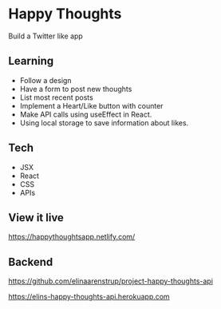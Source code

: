 # Happy Thoughts

Build a Twitter like app

## Learning

- Follow a design
- Have a form to post new thoughts
- List most recent posts
- Implement a Heart/Like button with counter
- Make API calls using useEffect in React.
- Using local storage to save information about likes.

## Tech

- JSX
- React
- CSS
- APIs

## View it live

https://happythoughtsapp.netlify.com/

## Backend

https://github.com/elinaarenstrup/project-happy-thoughts-api

https://elins-happy-thoughts-api.herokuapp.com
